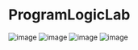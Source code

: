 # ProgramLogicLab
![image](https://github.com/andreyliashko/ProgramLogicLab/assets/47381064/9491e1b9-73a8-4aab-adcb-45fd5ea9645e)
![image](https://github.com/andreyliashko/ProgramLogicLab/assets/47381064/1839c598-1357-45d5-ac2e-bc1b83762bba)
![image](https://github.com/andreyliashko/ProgramLogicLab/assets/47381064/cd4a281b-3a86-43c1-aeed-6f23e4dbcb28)
![image](https://github.com/andreyliashko/ProgramLogicLab/assets/47381064/0f20b034-f107-497a-96c7-6a5308f4ed07)
